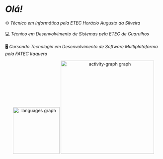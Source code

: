 <!--
**ObanaThird/ObanaThird** is a ✨ _special_ ✨ repository because its `README.md` (this file) appears on your GitHub profile.

Here are some ideas to get you started:

- 🔭 I’m currently working on ...
- 🌱 I’m currently learning ...
- 👯 I’m looking to collaborate on ...
- 🤔 I’m looking for help with ...
- 💬 Ask me about ...
- 📫 How to reach me: ...
- 😄 Pronouns: ...
- ⚡ Fun fact: ...
-->

<h1 align="left"><i>Olá!</i></h1>

<p align="left">⚙ <i>Técnico em Informática pela ETEC Horácio Augusto da Silveira</i><br><br>💻 <i>Técnico em Desenvolvimento de Sistemas pela ETEC de Guarulhos</i><br><br>🖥 <i>Cursando Tecnologia em Desenvolvimento de Software Multiplataforma pela FATEC Itaquera</i></p>

<div align="center">
  <img src="https://github-readme-stats.vercel.app/api/top-langs?username=ObanaThird&locale=en&hide_title=false&layout=compact&card_width=320&langs_count=5&theme=noctis_minimus&hide_border=false&order=2" height="150" alt="languages graph"  />
  <img src="https://github-readme-activity-graph.vercel.app/graph?username=ObanaThird&radius=16&theme=monokai&area=true&order=5" height="300" alt="activity-graph graph"  />
</div>
